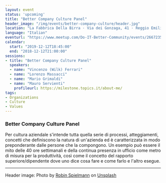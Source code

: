 ```yaml
---
layout: event
status: 'upcoming'
title: "Better Company Culture Panel"
header_image: "/img/events/better-company-culture/header.jpg"
location: "La Fabbrica Della Birra · Via dei Gonzaga, 41 · Reggio Emilia"
language: "Italian"
eventurl: "https://www.meetup.com/Do-IT-Better-Community/events/266723560/"
calendar:
  start: "2019-12-12T18:45:00"
  end: "2018-12-12T21:00:00"
sessions:
- title: "Better Company Culture Panel"
  speakers:
  - name: "Vincenzo (Wilk) Ferrari"
  - name: "Lorenzo Massacci"
  - name: "Mario Grimaldi"
  - name: "Mauro Servienti"
    profileurl: https://milestone.topics.it/about-me/
tags:
- Organizations
- Culture
- Values
---
```


### Better Company Culture Panel

Per cultura aziendale s'intende tutta quella serie di processi, atteggiamenti, concetti che definiscono la natura di un'azienda ed è caratterizzata in modo preponderante dalle persone che la compongono. Un esempio può essere il mito delle 40 ore settimanali e della continua presenza in ufficio come metro di misura per la produttività, così come il concetto del rapporto superiore/dipendente dove uno dice cosa fare e come farlo e l'altro esegue.

---

Header image: Photo by [Robin Spielmann](https://unsplash.com/@iamrbn?utm_source=unsplash&utm_medium=referral&utm_content=creditCopyText) on [Unsplash](https://unsplash.com/s/photos/parma?utm_source=unsplash&utm_medium=referral&utm_content=creditCopyText) 
